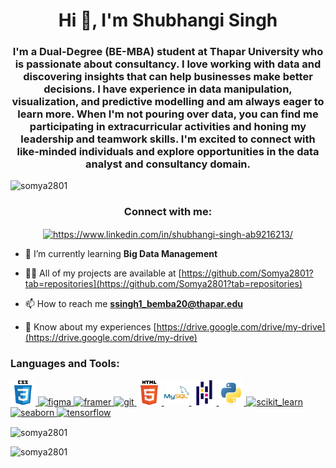 
<h1 align="center">Hi 👋, I'm Shubhangi Singh</h1>
<h3 align="center">I'm a Dual-Degree (BE-MBA) student at Thapar University who is passionate about consultancy. I love working with data and discovering insights that can help businesses make better decisions. I have experience in data manipulation, visualization, and predictive modelling and am always eager to learn more. When I'm not pouring over data, you can find me participating in extracurricular activities and honing my leadership and teamwork skills. I'm excited to connect with like-minded individuals and explore opportunities in the data analyst and consultancy domain.</h3>

<p align="left"> <img src="https://komarev.com/ghpvc/?username=somya2801&label=Profile%20views&color=0e75b6&style=flat" alt="somya2801" /> </p>
<h3 align="Center">Connect with me:</h3>
<p align="Center">
<a href="https://linkedin.com/in/https://www.linkedin.com/in/shubhangi-singh-ab9216213/" target="blank"><img align="center" src="https://raw.githubusercontent.com/rahuldkjain/github-profile-readme-generator/master/src/images/icons/Social/linked-in-alt.svg" alt="https://www.linkedin.com/in/shubhangi-singh-ab9216213/" height="30" width="40" /></a>

  
- 🌱 I’m currently learning **Big Data Management**

- 👨‍💻 All of my projects are available at [https://github.com/Somya2801?tab=repositories](https://github.com/Somya2801?tab=repositories)

- 📫 How to reach me **ssingh1_bemba20@thapar.edu**

- 📄 Know about my experiences [https://drive.google.com/drive/my-drive](https://drive.google.com/drive/my-drive)


</p>

<h3 align="left">Languages and Tools:</h3>
<p align="left"> <a href="https://www.w3schools.com/css/" target="_blank" rel="noreferrer"> <img src="https://raw.githubusercontent.com/devicons/devicon/master/icons/css3/css3-original-wordmark.svg" alt="css3" width="40" height="40"/> </a> <a href="https://www.figma.com/" target="_blank" rel="noreferrer"> <img src="https://www.vectorlogo.zone/logos/figma/figma-icon.svg" alt="figma" width="40" height="40"/> </a> <a href="https://www.framer.com/" target="_blank" rel="noreferrer"> <img src="https://www.vectorlogo.zone/logos/framer/framer-icon.svg" alt="framer" width="40" height="40"/> </a> <a href="https://git-scm.com/" target="_blank" rel="noreferrer"> <img src="https://www.vectorlogo.zone/logos/git-scm/git-scm-icon.svg" alt="git" width="40" height="40"/> </a> <a href="https://www.w3.org/html/" target="_blank" rel="noreferrer"> <img src="https://raw.githubusercontent.com/devicons/devicon/master/icons/html5/html5-original-wordmark.svg" alt="html5" width="40" height="40"/> </a> <a href="https://www.mysql.com/" target="_blank" rel="noreferrer"> <img src="https://raw.githubusercontent.com/devicons/devicon/master/icons/mysql/mysql-original-wordmark.svg" alt="mysql" width="40" height="40"/> </a> <a href="https://pandas.pydata.org/" target="_blank" rel="noreferrer"> <img src="https://raw.githubusercontent.com/devicons/devicon/2ae2a900d2f041da66e950e4d48052658d850630/icons/pandas/pandas-original.svg" alt="pandas" width="40" height="40"/> </a> <a href="https://www.python.org" target="_blank" rel="noreferrer"> <img src="https://raw.githubusercontent.com/devicons/devicon/master/icons/python/python-original.svg" alt="python" width="40" height="40"/> </a> <a href="https://scikit-learn.org/" target="_blank" rel="noreferrer"> <img src="https://upload.wikimedia.org/wikipedia/commons/0/05/Scikit_learn_logo_small.svg" alt="scikit_learn" width="40" height="40"/> </a> <a href="https://seaborn.pydata.org/" target="_blank" rel="noreferrer"> <img src="https://seaborn.pydata.org/_images/logo-mark-lightbg.svg" alt="seaborn" width="40" height="40"/> </a> <a href="https://www.tensorflow.org" target="_blank" rel="noreferrer"> <img src="https://www.vectorlogo.zone/logos/tensorflow/tensorflow-icon.svg" alt="tensorflow" width="40" height="40"/> </a> </p>


<p><img align="center" src="https://github-readme-streak-stats.herokuapp.com/?user=somya2801&" alt="somya2801" /></p>
<p><img align="left" src="https://github-readme-stats.vercel.app/api/top-langs?username=somya2801&show_icons=true&locale=en&layout=compact" alt="somya2801" /></p>

